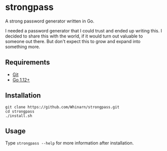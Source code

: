 # strongpass
A strong password generator written in Go.

I needed a password generator that I could trust and ended up writing this. I decided to share this with the world, if it would turn out valuable to someone out there. But don't expect this to grow and expand into something more.

## Requirements
- [Git](https://git-scm.com/downloads)
- [Go 1.12+](https://golang.org/dl/)

## Installation
```
git clone https://github.com/Whinarn/strongpass.git
cd strongpass
./install.sh
```

## Usage
Type ```strongpass --help``` for more information after installation.
